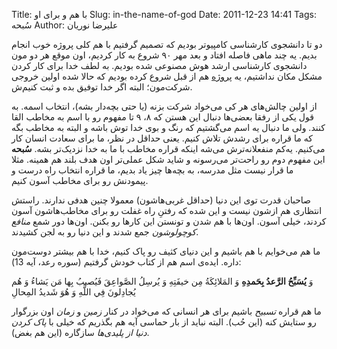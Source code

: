 Title: با هم و برای او
Slug: in-the-name-of-god
Date: 2011-12-23 14:41
Tags: سُبحه
Author: علیرضا نوریان

دو تا دانشجوی کارشناسی کامپیوتر بودیم که تصمیم گرفتیم با هم کلی پروژه خوب انجام بدیم. یه چند ماهی فاصله افتاد و بعد مهر ۹۰ شروع به کار کردیم، اون موقع هر دو مون دانشجوی کارشناسی ارشد هوش مصنوعی شده بودیم. به لطف خدا برای کار کردن مشکل مکان نداشتیم، یه [پروژه][منبر] هم از قبل شروع کرده بودیم که حالا شده اولین خروجی شرکت‌مون؛ البته اگر خدا توفیق بده و ثبت کنیم‌ش.

از اولین چالش‌های هر کی می‌خواد شرکت بزنه (یا حتی بچه‌دار بشه)، انتخاب اسمه. به قول یکی از رفقا بعضی‌ها دنبال این هستن که ۸، ۹ تا مفهوم رو با اسم به مخاطب القا کنند. ولی ما دنبال یه اسم می‌گشتیم که رنگ و بوی خدا توش باشه و البته به مخاطب بگه که ما قراره برای رشدش تلاش کنیم. یعنی حداقل در نظر، ما برای سعادت انسان کار می‌کنیم. یه‌کم منفعلانه‌ترش می‌شه اینکه قراره مخاطب با ما به خدا نزدیک‌تر بشه. **سُبحه** این مفهوم دوم رو راحت‌تر می‌رسونه و شاید شکل عملی‌تر اون هدف بلند هم همینه. مثلا ما قرار نیست مثل مدرسه، به بچه‌ها چیز یاد بدیم، ما قراره انتخاب راه درست و پیمودنش رو برای مخاطب آسون کنیم.

صاحبان قدرت توی این دنیا (حداقل غربی‌هاشون) معمولا چنین هدفی ندارند. راستش انتظاری هم ازشون نیست و این شده که رفتنِ راه غفلت رو برای مخاطب‌هاشون آسون کردند، خیلی آسون. اون‌ها با هم شدن و تونستن این کارها رو بکنن. اون‌ها دور شمع *منافع کوچولوشون* جمع شدند و این دنیا رو به لجن کشیدند.

ما هم می‌خوایم با هم باشیم و این دنیای کثیف رو پاک کنیم، خدا با هم بیشتر دوست‌مون داره. ایده‌ی اسم هم از کتاب خودش گرفتیم (سوره رعد، آیه 13):

وَ **يُسَبِّحُ الرَّعدُ بِحَمدِهِ** وَ المَلائِكَةُ مِن خيفَتِهِ وَ يُرسِلُ الصَّواعِقَ فَيُصيبُ بِها مَن يَشاءُ وَ هُم يُجادِلونَ فِي اللَّهِ وَ هُوَ شَديدُ المِحالِ

ما هم قراره *تسبیح* باشیم برای هر انسانی که می‌خواد در کنار *زمین* و *زمان* اون بزرگوار رو ستایش کنه (این حُب). البته نباید از بار حماسی آیه هم بگذریم که خیلی با *پاک کردن دنیا از پلیدی‌ها* سازگاره (این هم بغض).

[منبر]: http://emenbar.ir
